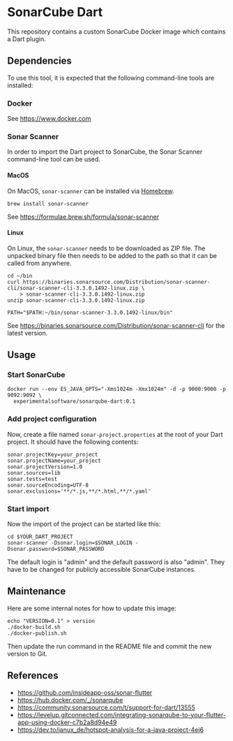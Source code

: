 # SonarCube Dart

This repository contains a custom SonarCube Docker image which contains a Dart plugin.

## Dependencies

To use this tool, it is expected that the following command-line tools are installed:

### Docker

See https://www.docker.com

### Sonar Scanner

In order to import the Dart project to SonarCube, the Sonar Scanner command-line tool can be used.

#### MacOS

On MacOS, `sonar-scanner` can be installed via [Homebrew](https://brew.sh/).

```
brew install sonar-scanner
```

See https://formulae.brew.sh/formula/sonar-scanner

#### Linux

On Linux, the `sonar-scanner` needs to be downloaded as ZIP file.
The unpacked binary file then needs to be added to the path so that it can be called from anywhere.

```
cd ~/bin
curl https://binaries.sonarsource.com/Distribution/sonar-scanner-cli/sonar-scanner-cli-3.3.0.1492-linux.zip \
    > sonar-scanner-cli-3.3.0.1492-linux.zip
unzip sonar-scanner-cli-3.3.0.1492-linux.zip 

PATH="$PATH:~/bin/sonar-scanner-3.3.0.1492-linux/bin"
```

See https://binaries.sonarsource.com/Distribution/sonar-scanner-cli for the latest version.

## Usage

### Start SonarCube

```
docker run --env ES_JAVA_OPTS="-Xms1024m -Xmx1024m" -d -p 9000:9000 -p 9092:9092 \
  experimentalsoftware/sonarqube-dart:0.1
```

### Add project configuration

Now, create a file named `sonar-project.properties` at the root of your Dart project.
It should have the following contents:

```
sonar.projectKey=your_project
sonar.projectName=your_project
sonar.projectVersion=1.0
sonar.sources=lib
sonar.tests=test
sonar.sourceEncoding=UTF-8
sonar.exclusions='**/*.js,**/*.html,**/*.yaml'
```

### Start import

Now the import of the project can be started like this:

```
cd $YOUR_DART_PROJECT
sonar-scanner -Dsonar.login=$SONAR_LOGIN -Dsonar.password=$SONAR_PASSWORD
```

The default login is "admin" and the default password is also "admin".
They have to be changed for publicly accessible SonarCube instances.

## Maintenance

Here are some internal notes for how to update this image:

```
echo "VERSION=0.1" > version
./docker-build.sh
./docker-publish.sh
```

Then update the run command in the README file and commit the new version to Git.

## References

- https://github.com/insideapp-oss/sonar-flutter
- https://hub.docker.com/_/sonarqube
- https://community.sonarsource.com/t/support-for-dart/13555
- https://levelup.gitconnected.com/integrating-sonarqube-to-your-flutter-app-using-docker-c7b2a8d94e49
- https://dev.to/janux_de/hotspot-analysis-for-a-java-project-4ej6
